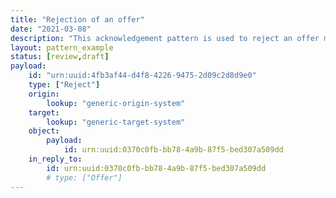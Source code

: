 ```yaml
---
title: "Rejection of an offer"
date: "2021-03-08"
description: "This acknowledgement pattern is used to reject an offer made in a previous notification."
layout: pattern_example
status: [review,draft]
payload:
    id: "urn:uuid:4fb3af44-d4f8-4226-9475-2d09c2d8d9e0"
    type: ["Reject"]
    origin:
        lookup: "generic-origin-system"
    target:
        lookup: "generic-target-system"
    object:
        payload:
            id: urn:uuid:0370c0fb-bb78-4a9b-87f5-bed307a509dd
    in_reply_to:
        id: urn:uuid:0370c0fb-bb78-4a9b-87f5-bed307a509dd
        # type: ["Offer"]
---
```


